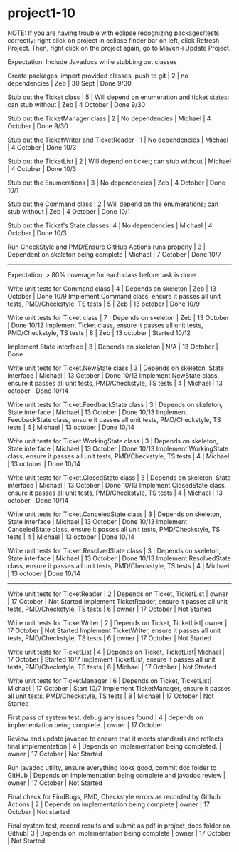 # project1-10 #

NOTE: If you are having trouble with eclipse recognizing packages/tests correctly: right click on project in eclipse finder bar on left, click Refresh Project. Then, right click on the project again, go to Maven->Update Project. 

Expectation: Include Javadocs while stubbing out classes

Create packages, import provided classes, push to git | 2 | no dependencies | Zeb | 30 Sept | Done 9/30

Stub out the Ticket class | 5 | Will depend on enumeration and ticket states; can stub without | Zeb | 4 October | Done 9/30

Stub out the TicketManager class | 2 | No dependencies | Michael | 4 October | Done 9/30

Stub out the TicketWriter and TicketReader | 1 | No dependencies | Michael | 4 October | Done 10/3

Stub out the TicketList | 2 | Will depend on ticket; can stub without | Michael | 4 October | Done 10/3

Stub out the Enumerations | 3 | No dependencies | Zeb | 4 October | Done 10/1

Stub out the Command class | 2 | Will depend on the enumerations; can stub without | Zeb | 4 October | Done 10/1

Stub out the Ticket's State classes| 4 | No dependencies | Michael | 4 October | Done 10/3 

Run CheckStyle and PMD/Ensure GitHub Actions runs properly | 3 | Dependent on skeleton being complete | Michael | 7 October | Done 10/7

---

Expectation:  > 80% coverage for each class before task is done. 

Write unit tests for Command class | 4 | Depends on skeleton | Zeb | 13 October | Done 10/9
Implement Command class, ensure it passes all unit tests, PMD/Checkstyle, TS tests | 5 | Zeb | 13 october | Done 10/9

Write unit tests for Ticket class | 7 | Depends on skeleton | Zeb | 13 October | Done 10/12
Implement Ticket class, ensure it passes all unit tests, PMD/Checkstyle, TS tests | 8 | Zeb | 13 october | Started 10/12

Implement State interface | 3 | Depends on skeleton | N/A | 13 October | Done

Write unit tests for Ticket.NewState class | 3 | Depends on skeleton, State interface | Michael | 13 October | Done 10/13
Implement NewState class, ensure it passes all unit tests, PMD/Checkstyle, TS tests | 4 | Michael | 13 october | Done 10/14

Write unit tests for Ticket.FeedbackState class | 3 | Depends on skeleton, State interface | Michael | 13 October | Done 10/13
Implement FeedbackState class, ensure it passes all unit tests, PMD/Checkstyle, TS tests | 4 | Michael | 13 october | Done 10/14

Write unit tests for Ticket.WorkingState class | 3 | Depends on skeleton, State interface | Michael | 13 October | Done 10/13
Implement WorkingState class, ensure it passes all unit tests, PMD/Checkstyle, TS tests | 4 | Michael | 13 october | Done 10/14

Write unit tests for Ticket.ClosedState class | 3 | Depends on skeleton, State interface | Michael | 13 October | Done 10/13
Implement ClosedState class, ensure it passes all unit tests, PMD/Checkstyle, TS tests | 4 | Michael | 13 october | Done 10/14

Write unit tests for Ticket.CanceledState class | 3 | Depends on skeleton, State interface | Michael | 13 October | Done 10/13
Implement CanceledState class, ensure it passes all unit tests, PMD/Checkstyle, TS tests | 4 | Michael | 13 october | Done 10/14

Write unit tests for Ticket.ResolvedState class | 3 | Depends on skeleton, State interface | Michael | 13 October | Done 10/13
Implement ResolvedState class, ensure it passes all unit tests, PMD/Checkstyle, TS tests | 4 | Michael | 13 october | Done 10/14

---

Write unit tests for TicketReader | 2 | Depends on Ticket, TicketList | owner | 17 October | Not Started 
Implement TicketReader, ensure it passes all unit tests, PMD/Checkstyle, TS tests | 6 | owner | 17 October | Not Started 

Write unit tests for TicketWriter | 2 | Depends on Ticket, TicketList| owner | 17 October | Not Started 
Implement TicketWriter, ensure it passes all unit tests, PMD/Checkstyle, TS tests | 6 | owner | 17 October | Not Started 

Write unit tests for TicketList | 4 | Depends on Ticket, TicketList| Michael | 17 October | Started 10/7
Implement TicketList, ensure it passes all unit tests, PMD/Checkstyle, TS tests | 6 | Michael | 17 October | Not Started 

Write unit tests for TicketManager | 6 | Depends on Ticket, TicketList| Michael | 17 October | Start 10/7
Implement TicketManager, ensure it passes all unit tests, PMD/Checkstyle, TS tests | 8 | Michael | 17 October | Not Started 

First pass of system test, debug any issues found | 4 | depends on implementation being complete. | owner | 17 October

Review and update javadoc to ensure that it meets standards and reflects final implementation | 4 | Depends on implementation being completed. | owner | 17 October | Not Started

Run javadoc utility, ensure everything looks good, commit doc folder to GitHub | Depends on implementation being complete and javadoc review | owner | 17 October  | Not Started

Final check for FindBugs, PMD, Checkstyle errors as recorded by Github Actions | 2 | Depends on implementation being complete | owner | 17 October | Not started

Final system test, record results and submit as pdf in project_docs folder on Github| 3 | Depends on implementation being complete | owner | 17 October | Not Started



